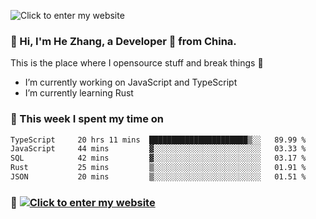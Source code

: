 ![Click to enter my website](https://github.com/zh30/zh30/assets/7930156/296bb9cd-4f46-46cd-bafa-863948241503)

### 👋 Hi, I'm He Zhang, a Developer 🚀 from China.

This is the place where I opensource stuff and break things :rofl:

- I’m currently working on JavaScript and TypeScript
- I’m currently learning Rust

### 💪 This week I spent my time on

<!--START_SECTION:waka-->

```txt
TypeScript     20 hrs 11 mins  ██████████████████████▒░░   89.99 %
JavaScript     44 mins         ▓░░░░░░░░░░░░░░░░░░░░░░░░   03.33 %
SQL            42 mins         ▓░░░░░░░░░░░░░░░░░░░░░░░░   03.17 %
Rust           25 mins         ▒░░░░░░░░░░░░░░░░░░░░░░░░   01.91 %
JSON           20 mins         ▒░░░░░░░░░░░░░░░░░░░░░░░░   01.51 %
```

<!--END_SECTION:waka-->

### 🌈 [![Click to enter my website](https://github.com/zh30/zh30/assets/7930156/296bb9cd-4f46-46cd-bafa-863948241503)](https://zhanghe.dev) 
